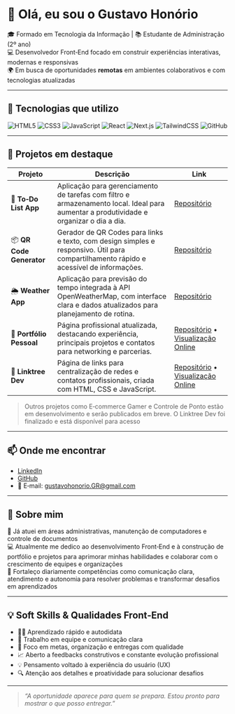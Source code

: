# 👋 Olá, eu sou o Gustavo Honório

🎓 Formado em Tecnologia da Informação | 📚 Estudante de Administração (2º ano)  
💻 Desenvolvedor Front‑End focado em construir experiências interativas, modernas e responsivas  
🌍 Em busca de oportunidades **remotas** em ambientes colaborativos e com tecnologias atualizadas  

---

## 🚀 Tecnologias que utilizo

<p align="center">
  <img alt="HTML5" src="https://img.shields.io/badge/HTML5-E34F26?style=flat&logo=html5&logoColor=white" />
  <img alt="CSS3" src="https://img.shields.io/badge/CSS3-1572B6?style=flat&logo=css3&logoColor=white" />
  <img alt="JavaScript" src="https://img.shields.io/badge/JavaScript-F7DF1E?style=flat&logo=javascript&logoColor=black" />
  <img alt="React" src="https://img.shields.io/badge/React-20232A?style=flat&logo=react&logoColor=61DAFB" />
  <img alt="Next.js" src="https://img.shields.io/badge/Next.js-000?style=flat&logo=nextdotjs&logoColor=white" />
  <img alt="TailwindCSS" src="https://img.shields.io/badge/TailwindCSS-38B2AC?style=flat&logo=tailwind-css&logoColor=white" />
  <img alt="GitHub" src="https://img.shields.io/badge/GitHub-181717?style=flat&logo=github&logoColor=white" />
</p>

---

## 📌 Projetos em destaque

| Projeto | Descrição | Link |
|--------|-----------|------|
| 📝 **To‑Do List App** | Aplicação para gerenciamento de tarefas com filtro e armazenamento local. Ideal para aumentar a produtividade e organizar o dia a dia. | [Repositório](https://github.com/GustavoHRdev/To-Do-List-App) |
| 📦 **QR Code Generator** | Gerador de QR Codes para links e texto, com design simples e responsivo. Útil para compartilhamento rápido e acessível de informações. | [Repositório](https://github.com/GustavoHRdev/QR-code-generator) |
| 🌦️ **Weather App** | Aplicação para previsão do tempo integrada à API OpenWeatherMap, com interface clara e dados atualizados para planejamento de rotina. | [Repositório](https://github.com/GustavoHRdev/Weather-App) |
| 💼 **Portfólio Pessoal** | Página profissional atualizada, destacando experiência, principais projetos e contatos para networking e parcerias. | [Repositório](https://github.com/GustavoHRdev/Portfolio) • [Visualização Online](https://gustavohrdev.github.io/web-developer-portfolio/) |
| 🌳 **Linktree Dev** | Página de links para centralização de redes e contatos profissionais, criada com HTML, CSS e JavaScript. | [Repositório](https://github.com/GustavoHRdev/Linktree-GHR) • [Visualização Online](https://gustavohrdev.github.io/Linktree-GHR/) |

> Outros projetos como E‑commerce Gamer e Controle de Ponto estão em desenvolvimento e serão publicados em breve.
> O Linktree Dev foi finalizado e está disponível para acesso

---

## 📫 Onde me encontrar

- [LinkedIn](https://www.linkedin.com/in/gustavohrdev)  
- [GitHub](https://github.com/GustavoHRdev)  
- 📧 E‑mail: gustavohonorio.GR@gmail.com  

---

## 🧠 Sobre mim

💼 Já atuei em áreas administrativas, manutenção de computadores e controle de documentos  
💻 Atualmente me dedico ao desenvolvimento Front‑End e à construção de portfólio e projetos para aprimorar minhas habilidades e colaborar com o crescimento de equipes e organizações  
💬 Fortaleço diariamente competências como comunicação clara, atendimento e autonomia para resolver problemas e transformar desafios em aprendizados


---

## 💡 Soft Skills & Qualidades Front‑End

- 👨‍💻 Aprendizado rápido e autodidata  
- 🤝 Trabalho em equipe e comunicação clara  
- 🎯 Foco em metas, organização e entregas com qualidade  
- 📈 Aberto a feedbacks construtivos e constante evolução profissional  
- 💡 Pensamento voltado à experiência do usuário (UX)  
- 🔍 Atenção aos detalhes e proatividade para solucionar desafios  

---

> *“A oportunidade aparece para quem se prepara. Estou pronto para mostrar o que posso entregar.”*
